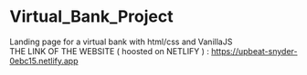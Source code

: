 # Virtual_Bank_Project
Landing page for a virtual bank with html/css and VanillaJS 
</br> THE LINK OF THE WEBSITE ( hoosted on NETLIFY ) : https://upbeat-snyder-0ebc15.netlify.app


